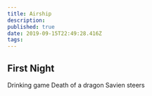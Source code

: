 ```yaml
---
title: Airship
description: 
published: true
date: 2019-09-15T22:49:28.416Z
tags: 
---
```


<!-- TITLE: Airship -->
<!-- SUBTITLE: A gift from Klauf while the group tries to reach the giants -->

## First Night
Drinking game
Death of a dragon
Savien steers